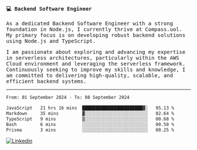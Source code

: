 
<samp>
  
#### 💻 Backend Software Engineer

As a dedicated Backend Software Engineer with a strong foundation in Node.js, I currently thrive at Compass.uol. My primary focus is on developing robust backend solutions using Node.js and TypeScript.

I am passionate about exploring and advancing my expertise in serverless architectures, particularly within the AWS Cloud environment and leveraging the serverless framework. Continuously seeking to improve my skills and knowledge, I am committed to delivering high-quality, scalable, and efficient backend systems.

---

<!--START_SECTION:waka-->

```txt
From: 01 September 2024 - To: 08 September 2024

JavaScript   21 hrs 16 mins  ███████████████████████▓░   95.13 %
Markdown     35 mins         ▓░░░░░░░░░░░░░░░░░░░░░░░░   02.64 %
TypeScript   9 mins          ▒░░░░░░░░░░░░░░░░░░░░░░░░   00.68 %
Bash         6 mins          ░░░░░░░░░░░░░░░░░░░░░░░░░   00.50 %
Prisma       3 mins          ░░░░░░░░░░░░░░░░░░░░░░░░░   00.25 %
```

<!--END_SECTION:waka-->
  
</samp>

[![Linkedin](https://img.shields.io/badge/-Mateus%20Garcia-c080ff?style=flat-square&logo=Linkedin&logoColor=white&link=https://www.linkedin.com/in/mpgxc)](https://www.linkedin.com/in/mateusogarcia) 
